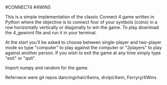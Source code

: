 #CONNECT4 #4WINS

This is a simple implementation of the classic Connect 4 game written in Python where the objective is 
to connect four of your symbols (coins) in a row horizontally vertically or diagonally to win the game. 
To play download the 4_gewinnt file and run it in your terminal. 

At the start you'll be asked to choose between single-player and two-player mode so type "computer" to 
play against the computer or "2players" to play against another person.
If you wish to exit the game at any time simply type "exit" or "quit".

Import numpy and random for the game.

Refernece were git repos dancingchair/4wins, drolpi/4win, Ferryry/4Wins
